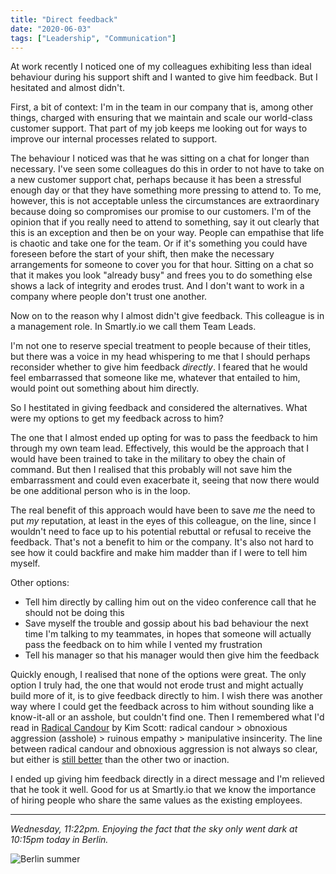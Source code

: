 ```yaml
---
title: "Direct feedback"
date: "2020-06-03"
tags: ["Leadership", "Communication"]
---
```


At work recently I noticed one of my colleagues exhibiting less than ideal behaviour during his support shift and I wanted to give him feedback. But I hesitated and almost didn't.

First, a bit of context: I'm in the team in our company that is, among other things, charged with ensuring that we maintain and scale our world-class customer support. That part of my job keeps me looking out for ways to improve our internal processes related to support.

The behaviour I noticed was that he was sitting on a chat for longer than necessary. I've seen some colleagues do this in order to not have to take on a new customer support chat, perhaps because it has been a stressful enough day or that they have something more pressing to attend to. To me, however, this is not acceptable unless the circumstances are extraordinary because doing so compromises our promise to our customers. I'm of the opinion that if you really need to attend to something, say it out clearly that this is an exception and then be on your way. People can empathise that life is chaotic and take one for the team. Or if it's something you could have foreseen before the start of your shift, then make the necessary arrangements for someone to cover you for that hour. Sitting on a chat so that it makes you look "already busy" and frees you to do something else shows a lack of integrity and erodes trust. And I don't want to work in a company where people don't trust one another.

Now on to the reason why I almost didn't give feedback. This colleague is in a management role. In Smartly.io we call them Team Leads.

I'm not one to reserve special treatment to people because of their titles, but there was a voice in my head whispering to me that I should perhaps reconsider whether to give him feedback _directly_. I feared that he would feel embarrassed that someone like me, whatever that entailed to him, would point out something about him directly.

So I hestitated in giving feedback and considered the alternatives. What were my options to get my feedback across to him?

The one that I almost ended up opting for was to pass the feedback to him through my own team lead. Effectively, this would be the approach that I would have been trained to take in the military to obey the chain of command. But then I realised that this probably will not save him the embarrassment and could even exacerbate it, seeing that now there would be one additional person who is in the loop.

The real benefit of this approach would have been to save _me_ the need to put _my_ reputation, at least in the eyes of this colleague, on the line, since I wouldn't need to face up to his potential rebuttal or refusal to receive the feedback. That's not a benefit to him or the company. It's also not hard to see how it could backfire and make him madder than if I were to tell him myself.

Other options:

- Tell him directly by calling him out on the video conference call that he should not be doing this
- Save myself the trouble and gossip about his bad behaviour the next time I'm talking to my teammates, in hopes that someone will actually pass the feedback on to him while I vented my frustration
- Tell his manager so that his manager would then give him the feedback

Quickly enough, I realised that none of the options were great. The only option I truly had, the one that would not erode trust and might actually build more of it, is to give feedback directly to him. I wish there was another way where I could get the feedback across to him without sounding like a know-it-all or an asshole, but couldn't find one. Then I remembered what I'd read in [Radical Candour](/2018-11-01-i-dont-care-enough-to-fight-you) by Kim Scott: radical candour > obnoxious aggression (asshole) > ruinous empathy > manipulative insincerity. The line between radical candour and obnoxious aggression is not always so clear, but either is [still better](/2019-02-22-feeling-tired) than the other two or inaction.

I ended up giving him feedback directly in a direct message and I'm relieved that he took it well. Good for us at Smartly.io that we know the importance of hiring people who share the same values as the existing employees.

---

_Wednesday, 11:22pm. Enjoying the fact that the sky only went dark at 10:15pm today in Berlin._

![Berlin summer](images/berlin-summer-nick.JPG)